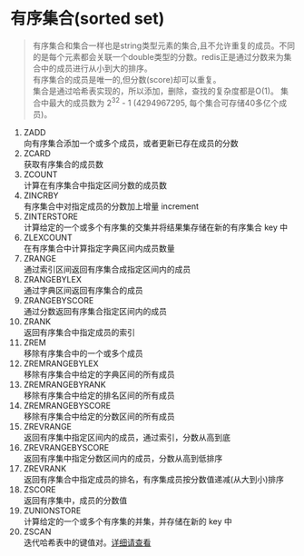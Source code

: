 # 有序集合(sorted set)
> 有序集合和集合一样也是string类型元素的集合,且不允许重复的成员。不同的是每个元素都会关联一个double类型的分数。redis正是通过分数来为集合中的成员进行从小到大的排序。    
> 有序集合的成员是唯一的,但分数(score)却可以重复。  
> 集合是通过哈希表实现的，所以添加，删除，查找的复杂度都是O(1)。 集合中最大的成员数为 2<sup>32</sup> - 1 (4294967295, 每个集合可存储40多亿个成员)。
1. ZADD     
向有序集合添加一个或多个成员，或者更新已存在成员的分数
2. ZCARD       
获取有序集合的成员数
3. ZCOUNT   
计算在有序集合中指定区间分数的成员数
4. ZINCRBY      
有序集合中对指定成员的分数加上增量 increment
5. ZINTERSTORE      
计算给定的一个或多个有序集的交集并将结果集存储在新的有序集合 key 中
6. ZLEXCOUNT    
在有序集合中计算指定字典区间内成员数量
7. ZRANGE       
通过索引区间返回有序集合成指定区间内的成员
8. ZRANGEBYLEX      
通过字典区间返回有序集合的成员
9. ZRANGEBYSCORE    
通过分数返回有序集合指定区间内的成员
10. ZRANK   
返回有序集合中指定成员的索引
11. ZREM    
移除有序集合中的一个或多个成员
12. ZREMRANGEBYLEX      
移除有序集合中给定的字典区间的所有成员
13. ZREMRANGEBYRANK     
移除有序集合中给定的排名区间的所有成员
14. ZREMRANGEBYSCORE    
移除有序集合中给定的分数区间的所有成员
15. ZREVRANGE   
返回有序集中指定区间内的成员，通过索引，分数从高到底
16. ZREVRANGEBYSCORE    
返回有序集中指定分数区间内的成员，分数从高到低排序
17. ZREVRANK    
返回有序集合中指定成员的排名，有序集成员按分数值递减(从大到小)排序
18. ZSCORE      
返回有序集中，成员的分数值
19. ZUNIONSTORE     
计算给定的一个或多个有序集的并集，并存储在新的 key 中
20. ZSCAN   
迭代哈希表中的键值对。[详细请查看](http://redisdoc.com/key/scan.html#scan)